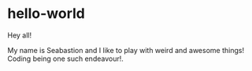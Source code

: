 # hello-world

Hey all!

My name is Seabastion and I like to play with weird and awesome things! Coding being one such endeavour!.
